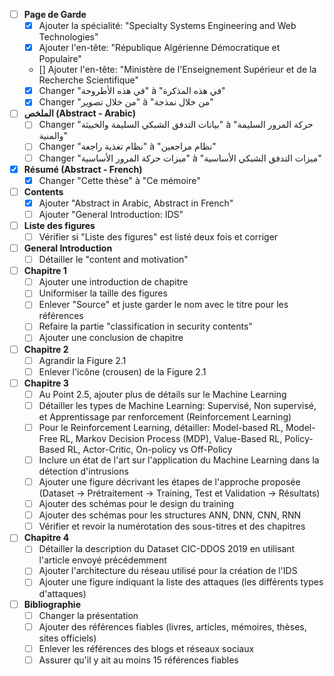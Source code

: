 - [ ] **Page de Garde**
    - [x] Ajouter la spécialité: "Specialty Systems Engineering and Web Technologies"
    - [x] Ajouter l'en-tête: "République Algérienne Démocratique et Populaire"
    - [] Ajouter l'en-tête: "Ministère de l'Enseignement Supérieur et de la Recherche Scientifique"
    - [x] Changer "في هذه الأطروحة" à "في هذه المذكرة"
    - [x] Changer "من خلال تصوير" à "من خلال نمذجة"

- [ ] **الملخص (Abstract - Arabic)**
    - [ ] Changer "بيانات التدفق الشبكي السليمة والخبيثة" à "حركة المرور السليمة والمنية"
    - [ ] Changer "نظام تغذية راجعة" à "نظام مراجعين"
    - [ ] Changer "ميزات حركة المرور الأساسية" à "ميزات التدفق الشبكي الأساسية"

- [x] **Résumé (Abstract - French)**
    - [x] Changer "Cette thèse" à "Ce mémoire"

- [ ] **Contents**
    - [x] Ajouter "Abstract in Arabic, Abstract in French"
    - [ ] Ajouter "General Introduction: IDS"

- [ ] **Liste des figures**
    - [ ] Vérifier si "Liste des figures" est listé deux fois et corriger

- [ ] **General Introduction**
    - [ ] Détailler le "content and motivation"

- [ ] **Chapitre 1**
    - [ ] Ajouter une introduction de chapitre
    - [ ] Uniformiser la taille des figures
    - [ ] Enlever "Source" et juste garder le nom avec le titre pour les références
    - [ ] Refaire la partie "classification in security contents"
    - [ ] Ajouter une conclusion de chapitre

- [ ] **Chapitre 2**
    - [ ] Agrandir la Figure 2.1
    - [ ] Enlever l'icône (crousen) de la Figure 2.1

- [ ] **Chapitre 3**
    - [ ] Au Point 2.5, ajouter plus de détails sur le Machine Learning
    - [ ] Détailler les types de Machine Learning: Supervisé, Non supervisé, et Apprentissage par renforcement (Reinforcement Learning)
    - [ ] Pour le Reinforcement Learning, détailler: Model-based RL, Model-Free RL, Markov Decision Process (MDP), Value-Based RL, Policy-Based RL, Actor-Critic, On-policy vs Off-Policy
    - [ ] Inclure un état de l'art sur l'application du Machine Learning dans la détection d'intrusions
    - [ ] Ajouter une figure décrivant les étapes de l'approche proposée (Dataset -> Prétraitement -> Training, Test et Validation -> Résultats)
    - [ ] Ajouter des schémas pour le design du training
    - [ ] Ajouter des schémas pour les structures ANN, DNN, CNN, RNN
    - [ ] Vérifier et revoir la numérotation des sous-titres et des chapitres

- [ ] **Chapitre 4**
    - [ ] Détailler la description du Dataset CIC-DDOS 2019 en utilisant l'article envoyé précédemment
    - [ ] Ajouter l'architecture du réseau utilisé pour la création de l'IDS
    - [ ] Ajouter une figure indiquant la liste des attaques (les différents types d'attaques)

- [ ] **Bibliographie**
    - [ ] Changer la présentation
    - [ ] Ajouter des références fiables (livres, articles, mémoires, thèses, sites officiels)
    - [ ] Enlever les références des blogs et réseaux sociaux
    - [ ] Assurer qu'il y ait au moins 15 références fiables